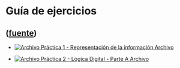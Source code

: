 # Guía de ejercicios
([fuente](https://campus.exactas.uba.ar/course/view.php?id=1100&section=5))
---
  - [![Archivo](https://campus.exactas.uba.ar/theme/image.php/magazine/core/1462913092/f/pdf) Práctica 1 - Representación de la información Archivo](https://campus.exactas.uba.ar/mod/resource/view.php?id=60087)

  - [![Archivo](https://campus.exactas.uba.ar/theme/image.php/magazine/core/1462913092/f/pdf) Práctica 2 - Lógica Digital - Parte A Archivo](https://campus.exactas.uba.ar/mod/resource/view.php?id=60098)

